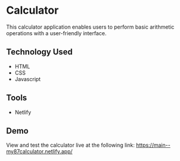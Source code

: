# Calculator
This calculator application enables users to perform basic arithmetic operations with a user-friendly interface.

## Technology Used
- HTML
- CSS
- Javascript

## Tools
- Netlify

## Demo
View and test the calculator live at the following link: https://main--my87calculator.netlify.app/
